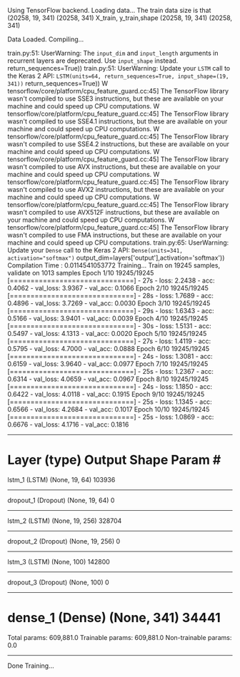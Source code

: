 Using TensorFlow backend.
Loading data... 
The train data size is that 
(20258, 19, 341)
(20258, 341)
X_train, y_train,shape
(20258, 19, 341)
(20258, 341)

Data Loaded. Compiling...

train.py:51: UserWarning: The `input_dim` and `input_length` arguments in recurrent layers are deprecated. Use `input_shape` instead.
  return_sequences=True))
train.py:51: UserWarning: Update your `LSTM` call to the Keras 2 API: `LSTM(units=64, return_sequences=True, input_shape=(19, 341))`
  return_sequences=True))
W tensorflow/core/platform/cpu_feature_guard.cc:45] The TensorFlow library wasn't compiled to use SSE3 instructions, but these are available on your machine and could speed up CPU computations.
W tensorflow/core/platform/cpu_feature_guard.cc:45] The TensorFlow library wasn't compiled to use SSE4.1 instructions, but these are available on your machine and could speed up CPU computations.
W tensorflow/core/platform/cpu_feature_guard.cc:45] The TensorFlow library wasn't compiled to use SSE4.2 instructions, but these are available on your machine and could speed up CPU computations.
W tensorflow/core/platform/cpu_feature_guard.cc:45] The TensorFlow library wasn't compiled to use AVX instructions, but these are available on your machine and could speed up CPU computations.
W tensorflow/core/platform/cpu_feature_guard.cc:45] The TensorFlow library wasn't compiled to use AVX2 instructions, but these are available on your machine and could speed up CPU computations.
W tensorflow/core/platform/cpu_feature_guard.cc:45] The TensorFlow library wasn't compiled to use AVX512F instructions, but these are available on your machine and could speed up CPU computations.
W tensorflow/core/platform/cpu_feature_guard.cc:45] The TensorFlow library wasn't compiled to use FMA instructions, but these are available on your machine and could speed up CPU computations.
train.py:65: UserWarning: Update your `Dense` call to the Keras 2 API: `Dense(units=341, activation="softmax")`
  output_dim=layers['output'],activation='softmax'))
Compilation Time :  0.0114541053772
Training...
Train on 19245 samples, validate on 1013 samples
Epoch 1/10
19245/19245 [==============================] - 27s - loss: 2.2438 - acc: 0.4062 - val_loss: 3.9367 - val_acc: 0.1066
Epoch 2/10
19245/19245 [==============================] - 28s - loss: 1.7689 - acc: 0.4896 - val_loss: 3.7269 - val_acc: 0.0030
Epoch 3/10
19245/19245 [==============================] - 29s - loss: 1.6343 - acc: 0.5166 - val_loss: 3.9401 - val_acc: 0.0039
Epoch 4/10
19245/19245 [==============================] - 30s - loss: 1.5131 - acc: 0.5497 - val_loss: 4.1313 - val_acc: 0.0020
Epoch 5/10
19245/19245 [==============================] - 27s - loss: 1.4119 - acc: 0.5795 - val_loss: 4.7000 - val_acc: 0.0888
Epoch 6/10
19245/19245 [==============================] - 24s - loss: 1.3081 - acc: 0.6159 - val_loss: 3.9640 - val_acc: 0.0977
Epoch 7/10
19245/19245 [==============================] - 25s - loss: 1.2367 - acc: 0.6314 - val_loss: 4.0659 - val_acc: 0.0967
Epoch 8/10
19245/19245 [==============================] - 24s - loss: 1.1850 - acc: 0.6422 - val_loss: 4.0118 - val_acc: 0.1915
Epoch 9/10
19245/19245 [==============================] - 25s - loss: 1.1345 - acc: 0.6566 - val_loss: 4.2684 - val_acc: 0.1017
Epoch 10/10
19245/19245 [==============================] - 25s - loss: 1.0869 - acc: 0.6676 - val_loss: 4.1716 - val_acc: 0.1816
_________________________________________________________________
Layer (type)                 Output Shape              Param #   
=================================================================
lstm_1 (LSTM)                (None, 19, 64)            103936    
_________________________________________________________________
dropout_1 (Dropout)          (None, 19, 64)            0         
_________________________________________________________________
lstm_2 (LSTM)                (None, 19, 256)           328704    
_________________________________________________________________
dropout_2 (Dropout)          (None, 19, 256)           0         
_________________________________________________________________
lstm_3 (LSTM)                (None, 100)               142800    
_________________________________________________________________
dropout_3 (Dropout)          (None, 100)               0         
_________________________________________________________________
dense_1 (Dense)              (None, 341)               34441     
=================================================================
Total params: 609,881.0
Trainable params: 609,881.0
Non-trainable params: 0.0
_________________________________________________________________
Done Training...